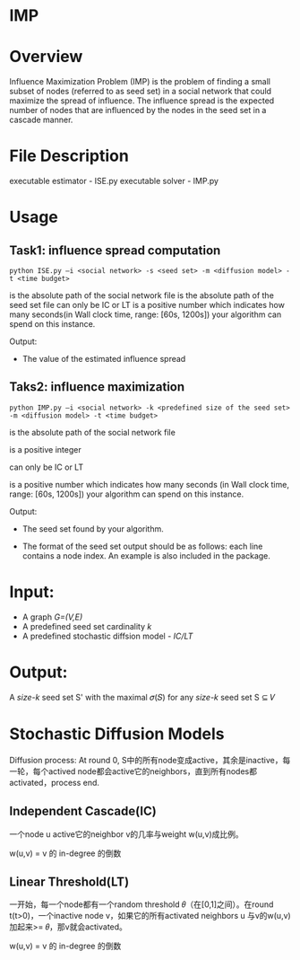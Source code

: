 # IMP
# Overview
Influence Maximization Problem (IMP) is the problem of finding a small subset of nodes (referred to as seed set) in a social network that could maximize the spread of influence.
The influence spread is the expected number of nodes that are influenced by the nodes in the seed set in a cascade manner.



# File Description
executable estimator - ISE.py
executable solver - IMP.py

# Usage

## Task1: influence spread computation

`python ISE.py –i <social network> -s <seed set> -m <diffusion model> -t <time budget>`

<social network> is the absolute path of the social network file
<seed set> is the absolute path of the seed set file
<diffusion model> can only be IC or LT
<time budget> is a positive number which indicates how many seconds(in Wall clock time, range: [60s, 1200s]) your algorithm can spend on this instance. 

Output:

-    The value of the estimated influence spread

## Taks2: influence maximization

`python IMP.py –i <social network> -k <predefined size of the seed set> -m <diffusion model> -t <time budget>`

<social network> is the absolute path of the social network file

<predefined size of the seed set> is a positive integer

<diffusion model> can only be IC or LT

<time budget> is a positive number which indicates how many seconds (in Wall clock time, range: [60s, 1200s]) your algorithm can spend on this instance. 

Output: 

-   The seed set found by your algorithm.

-   The format of the seed set output should be as follows: each line contains a node index. An example is also included in the package.

# Input:

-   A graph *G=(V,E)*
-   A predefined seed set cardinality *k*
-   A predefined stochastic diffsion model - *IC/LT*

# Output: 

A *size-k* seed set S' with the maximal 𝜎(𝑆) for any *size-k* seed set S ⊆ 𝑉  



# Stochastic Diffusion Models

Diffusion process: At round 0, S中的所有node变成active，其余是inactive，每一轮，每个actived node都会active它的neighbors，直到所有nodes都activated，process end.

## Independent Cascade(IC)

一个node u active它的neighbor v的几率与weight w(u,v)成比例。

w(u,v) = v 的 in-degree 的倒数

## Linear Threshold(LT)

一开始，每一个node都有一个random threshold 𝜃（在[0,1]之间）。在round t(t>0)，一个inactive node v，如果它的所有activated neighbors u 与v的w(u,v)加起来>= 𝜃，那v就会activated。

w(u,v) = v 的 in-degree 的倒数